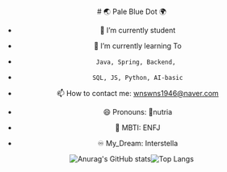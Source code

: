  <div align="center">
# 🌏 Pale Blue Dot 🌍 


- 🔭 I’m currently student
 
 
- 🌱 I’m currently learning To 
-     Java, Spring, Backend, 
-     SQL, JS, Python, AI-basic
 
- 📫 How to contact me: 
      wnswns1946@naver.com 
 
 
- 😄 Pronouns: 🦛nutria
 
 
- 🐋 MBTI: ENFJ
 
 
- ♾  My_Dream: Interstella 


![Anurag's GitHub stats](https://github-readme-stats.vercel.app/api?username=lala-david&show_icons=true&theme=vue)![Top Langs](https://github-readme-stats.vercel.app/api/top-langs/?username=lala-david&layout=compact&theme=vue)
 </div>
